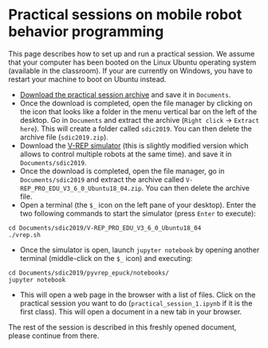 # Practical sessions on mobile robot behavior programming

This page describes how to set up and run a practical session. We assume that your computer has been booted on the Linux Ubuntu operating system (available in the classroom). If your are currently on Windows, you have to restart your machine to boot on Ubuntu instead.

- [Download the practical session archive](https://drive.google.com/file/d/1MY065Lizh2bhlpvskY6_mE1pp0pz7g48/view?usp=sharing) and save it in `Documents`.
- Once the download is completed, open the file manager by clicking on the icon that looks like a folder in the menu vertical bar on the left of the desktop. Go in `Documents` and extract the archive (`Right click` -> `Extract here`). This will create a folder called `sdic2019`. You can then delete the archive file (`sdic2019.zip`).
- Download the [V-REP simulator](https://drive.google.com/file/d/1U_S2gFKWA0DkSAjmB65YWlM664h6C1hx/view?usp=sharing) (this is slightly modified version which allows to control multiple robots at the same time). and save it in `Documents/sdic2019`.
- Once the download is completed, open the file manager, go in `Documents/sdic2019` and extract the archive called `V-REP_PRO_EDU_V3_6_0_Ubuntu18_04.zip`. You can then delete the archive file.
- Open a terminal (the `$_` icon on the left pane of your desktop). Enter the two following commands to start the simulator (press `Enter` to execute):
```
cd Documents/sdic2019/V-REP_PRO_EDU_V3_6_0_Ubuntu18_04
./vrep.sh
```
- Once the simulator is open, launch `jupyter notebook` by opening another terminal (middle-click on the `$_` icon) and executing:
```
cd Documents/sdic2019/pyvrep_epuck/notebooks/
jupyter notebook
```
- This will open a web page in the browser with a list of files. Click on the practical session you want to do (`practical_session_1.ipynb` if it is the first class). This will open a document in a new tab in your browser.

The rest of the session is described in this freshly opened document, please continue from there. 
